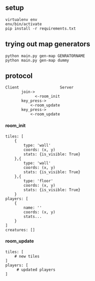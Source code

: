 
## setup

    virtualenv env
    env/bin/activate
    pip install -r requirements.txt


## trying out map generators

    python main.py gen-map GENRATORNAME
    python main.py gen-map dummy


## protocol

    
    Client                  Server
           join->
                 <-room_init
           key_press->
               <-room_update 
           key_press->
               <-room_update


#### room_init

    tiles: [
        {
            type: 'wall'
            coords: (x, y)
            stats: {is_visible: True}
        },{
            type: 'wall'
            coords: (x, y)
            stats: {is_visible: True}
        },{
            type: 'floor'
            coords: (x, y)
            stats: {is_visible: True}
        }
    players: [
        {
            name: ''
            coords: (x, y)
            stats...
        }
    ]
    creatures: []


#### room_update
    tiles: [
        # new tiles
    ]
    players: [
         # updated players
    ]


